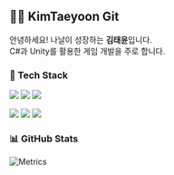 ## 👨‍💻 KimTaeyoon Git

안녕하세요! 나날이 성장하는 **김태윤**입니다.  
C#과 Unity를 활용한 게임 개발을 주로 합니다.

### 🚀 Tech Stack  
<p align="left">
  <img src="https://img.shields.io/badge/GitHub-181717?style=for-the-badge&logo=github&logoColor=white"/>
  <img src="https://img.shields.io/badge/GitLab-FC6D26?style=for-the-badge&logo=gitlab&logoColor=white"/>
  <img src="https://img.shields.io/badge/Fork-000000?style=for-the-badge&logo=github&logoColor=white"/>
</p>

<p align="left">
  <img src="https://img.shields.io/badge/Unity-100000?style=for-the-badge&logo=unity&logoColor=white"/>
  <img src="https://img.shields.io/badge/C%23-239120?style=for-the-badge&logo=csharp&logoColor=white"/>
  <img src="https://img.shields.io/badge/C-A8B9CC?style=for-the-badge&logo=c&logoColor=white"/>
</p>

### 📊 GitHub Stats  
![Metrics](https://metrics.lecoq.io/kimtaeyoon0419?template=classic&base.community=0&base.repositories=0&config.timezone=Asia%2FSeoul)
